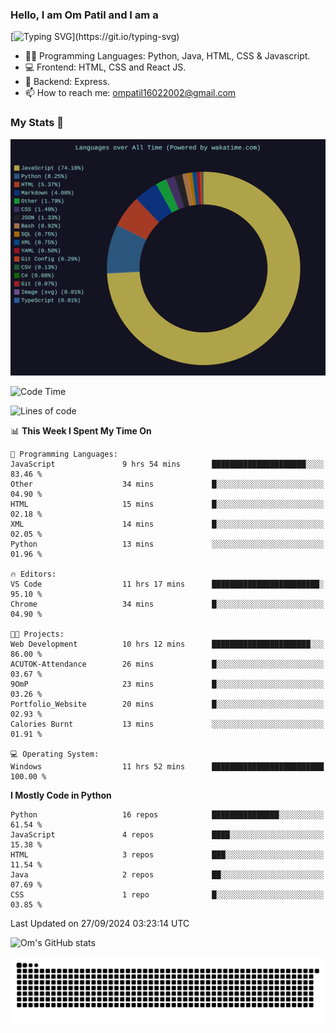 <h3> Hello, I am Om Patil and I am a</h3>

[![Typing SVG](https://readme-typing-svg.demolab.com?font=Fira+Code&pause=1000&color=00F7F6&random=false&width=435&lines=Python+Developer;Full+Stack+Developer;Java+Developmer;Data+Scientist;Machine+Learning+Engineer;Deep+Learning+Engineer;Artificial+Intelligence+Engineer;Data+Analyst;Python+Developer;Computer+Vision+Specialist;)](https://git.io/typing-svg)


- 👨‍💻 Programming Languages: Python, Java, HTML, CSS & Javascript. 
- 💻 Frontend: HTML, CSS and React JS.
- 🦄 Backend: Express.
- 📫 How to reach me: ompatil16022002@gmail.com

<h3>My Stats 💯</h3>

<img src="wakatime-stats.svg" alt="Wakatime Stats" width="600"/>

<!--  [![Top Langs](https://github-readme-stats.vercel.app/api/top-langs/?username=9OmP&layout=compact&theme=radical)](https://github.com/anuraghazra/github-readme-stats) -->

<!--START_SECTION:waka-->
![Code Time](http://img.shields.io/badge/Code%20Time-33%20hrs%201%20min-blue)

![Lines of code](https://img.shields.io/badge/From%20Hello%20World%20I%27ve%20Written-1.5%20million%20lines%20of%20code-blue)

📊 **This Week I Spent My Time On** 

```text
💬 Programming Languages: 
JavaScript               9 hrs 54 mins       █████████████████████░░░░   83.46 % 
Other                    34 mins             █░░░░░░░░░░░░░░░░░░░░░░░░   04.90 % 
HTML                     15 mins             █░░░░░░░░░░░░░░░░░░░░░░░░   02.18 % 
XML                      14 mins             █░░░░░░░░░░░░░░░░░░░░░░░░   02.05 % 
Python                   13 mins             ░░░░░░░░░░░░░░░░░░░░░░░░░   01.96 % 

🔥 Editors: 
VS Code                  11 hrs 17 mins      ████████████████████████░   95.10 % 
Chrome                   34 mins             █░░░░░░░░░░░░░░░░░░░░░░░░   04.90 % 

🐱‍💻 Projects: 
Web Development          10 hrs 12 mins      ██████████████████████░░░   86.00 % 
ACUTOK-Attendance        26 mins             █░░░░░░░░░░░░░░░░░░░░░░░░   03.67 % 
9OmP                     23 mins             █░░░░░░░░░░░░░░░░░░░░░░░░   03.26 % 
Portfolio_Website        20 mins             █░░░░░░░░░░░░░░░░░░░░░░░░   02.93 % 
Calories Burnt           13 mins             ░░░░░░░░░░░░░░░░░░░░░░░░░   01.91 % 

💻 Operating System: 
Windows                  11 hrs 52 mins      █████████████████████████   100.00 % 
```

**I Mostly Code in Python** 

```text
Python                   16 repos            ███████████████░░░░░░░░░░   61.54 % 
JavaScript               4 repos             ████░░░░░░░░░░░░░░░░░░░░░   15.38 % 
HTML                     3 repos             ███░░░░░░░░░░░░░░░░░░░░░░   11.54 % 
Java                     2 repos             ██░░░░░░░░░░░░░░░░░░░░░░░   07.69 % 
CSS                      1 repo              █░░░░░░░░░░░░░░░░░░░░░░░░   03.85 % 
```




 Last Updated on 27/09/2024 03:23:14 UTC
<!--END_SECTION:waka-->

![Om's GitHub stats](https://github-readme-stats.vercel.app/api?username=9OmP&show_icons=true&theme=radical)

![snake gif](https://github.com/9OmP/9OmP/blob/output/github-contribution-grid-snake-dark.svg)


